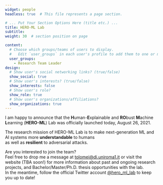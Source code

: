 ```yaml
---
widget: people
headless: true  # This file represents a page section.

# ... Put Your Section Options Here (title etc.) ...
title: HERO-ML Lab
subtitle:
weight: 30  # section position on page

content:
  # Choose which groups/teams of users to display.
  #   Edit `user_groups` in each user's profile to add them to one or more of these groups.
  user_groups:
    - Research Team Leader
design:
  # Show user's social networking links? (true/false)
  show_social: true
  # Show user's interests? (true/false)
  show_interests: false
  # Show user's role?
  show_role: true
  # Show user's organizations/affiliations?
  show_organizations: true
---
```

I am happy to announce that the **H**uman-**E**xplainable and **RO**bust **M**achine **L**earning (**HERO-ML**) Lab was officially launched today, August 26, 2021.

The research mission of HERO-ML Lab is to make next-generation ML and AI systems more **understandable** to humans   
as well as **resilient** to adversarial attacks.

Are you interested to join the team?  
Feel free to drop me a message at <a href="mailto:tolomei@di.uniroma1.it">tolomei@di.uniroma1.it</a> or visit the website (TBA soon!) for more information about past and ongoing research projects, and Bachelor/Master/Ph.D. thesis opportunities with the lab.  
In the meantime, follow the official Twitter account <a href="https://twitter.com/hero_ml_lab">@hero_ml_lab</a> to keep you up to date!

